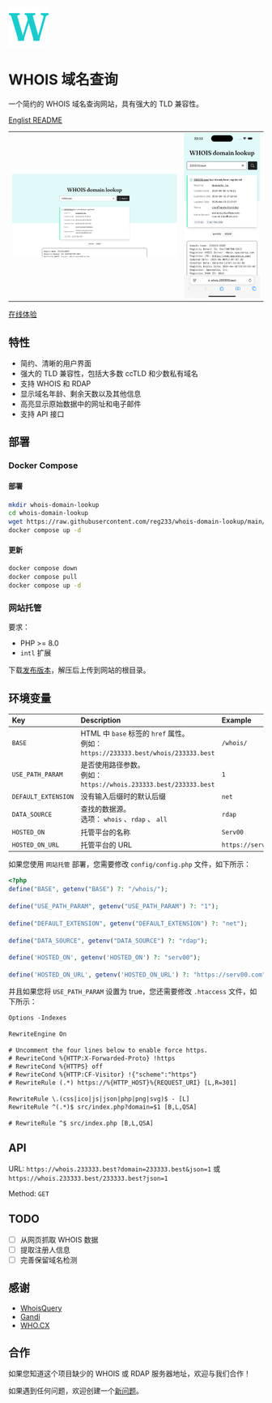 <img alt="WHOIS domain lookup" src="public/images/favicon.svg" width="80" />

# WHOIS 域名查询

一个简约的 WHOIS 域名查询网站，具有强大的 TLD 兼容性。

[Englist README](README.md)

<table>
  <tr>
    <td>
      <img alt="Screenshot" src="resources/desktop.png" />
    </td>
    <td>
      <img alt="Screenshot" src="resources/mobile.png" />
    </td>
  </tr>
</table>

[在线体验](https://whois.233333.best)

## 特性

- 简约、清晰的用户界面
- 强大的 TLD 兼容性，包括大多数 ccTLD 和少数私有域名
- 支持 WHOIS 和 RDAP
- 显示域名年龄、剩余天数以及其他信息
- 高亮显示原始数据中的网址和电子邮件
- 支持 API 接口

## 部署

### Docker Compose

#### 部署

```sh
mkdir whois-domain-lookup
cd whois-domain-lookup
wget https://raw.githubusercontent.com/reg233/whois-domain-lookup/main/docker-compose.yml
docker compose up -d
```

#### 更新

```sh
docker compose down
docker compose pull
docker compose up -d
```

### 网站托管

要求：

- PHP >= 8.0
- `intl` 扩展

下载[发布版本](https://github.com/reg233/whois-domain-lookup/releases/latest/download/whois-domain-lookup.zip)，解压后上传到网站的根目录。

## 环境变量

| Key | Description | Example | Default |
| :-- | :-- | :-- | :-- |
| `BASE` | HTML 中 `base` 标签的 `href` 属性。 <br> 例如：`https://233333.best/whois/233333.best` | `/whois/` | `/` |
| `USE_PATH_PARAM` | 是否使用路径参数。 <br> 例如：`https://whois.233333.best/233333.best` | `1` | `0` |
| `DEFAULT_EXTENSION` | 没有输入后缀时的默认后缀 | `net` | `com` |
| `DATA_SOURCE` | 查找的数据源。 <br> 选项： `whois` 、`rdap` 、 `all` | `rdap` | `all` |
| `HOSTED_ON` | 托管平台的名称 | `Serv00` |  |
| `HOSTED_ON_URL` | 托管平台的 URL | `https://serv00.com` |  |

如果您使用 `网站托管` 部署，您需要修改 `config/config.php` 文件，如下所示：

```php
<?php
define("BASE", getenv("BASE") ?: "/whois/");

define("USE_PATH_PARAM", getenv("USE_PATH_PARAM") ?: "1");

define("DEFAULT_EXTENSION", getenv("DEFAULT_EXTENSION") ?: "net");

define("DATA_SOURCE", getenv("DATA_SOURCE") ?: "rdap");

define('HOSTED_ON', getenv('HOSTED_ON') ?: "serv00");

define('HOSTED_ON_URL', getenv('HOSTED_ON_URL') ?: "https://serv00.com");
```

并且如果您将 `USE_PATH_PARAM` 设置为 true，您还需要修改 `.htaccess` 文件，如下所示：

```
Options -Indexes

RewriteEngine On

# Uncomment the four lines below to enable force https.
# RewriteCond %{HTTP:X-Forwarded-Proto} !https
# RewriteCond %{HTTPS} off
# RewriteCond %{HTTP:CF-Visitor} !{"scheme":"https"}
# RewriteRule (.*) https://%{HTTP_HOST}%{REQUEST_URI} [L,R=301]

RewriteRule \.(css|ico|js|json|php|png|svg)$ - [L]
RewriteRule ^(.*)$ src/index.php?domain=$1 [B,L,QSA]

# RewriteRule ^$ src/index.php [B,L,QSA]
```

## API

URL: `https://whois.233333.best?domain=233333.best&json=1` 或 `https://whois.233333.best/233333.best?json=1`

Method: `GET`

## TODO

- [ ] 从网页抓取 WHOIS 数据
- [ ] 提取注册人信息
- [ ] 完善保留域名检测

## 感谢

- [WhoisQuery](https://github.com/GitHubPangHu/whoisQuery)
- [Gandi](https://whois.gandi.net)
- [WHO.CX](https://who.cx)

## 合作

如果您知道这个项目缺少的 WHOIS 或 RDAP 服务器地址，欢迎与我们合作！

如果遇到任何问题，欢迎创建一个[新问题](https://github.com/reg233/whois-domain-lookup/issues)。
